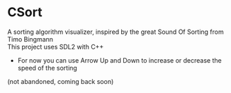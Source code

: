 # CSort
A sorting algorithm visualizer, inspired by the great Sound Of Sorting from Timo Bingmann  
This project uses SDL2 with C++ 
- For now you can use Arrow Up and Down to increase or decrease the speed of the sorting  

(not abandoned, coming back soon)

